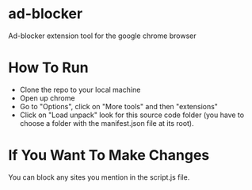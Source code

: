 # ad-blocker
Ad-blocker extension tool for the google chrome browser

# How To Run <br />
- Clone the repo to your local machine
- Open up chrome
- Go to "Options", click on "More tools" and then "extensions"
- Click on "Load unpack" look for this source code folder (you have to choose a folder with the manifest.json file at its root). 

# If You Want To Make Changes
You can block any sites you mention in the script.js file.
